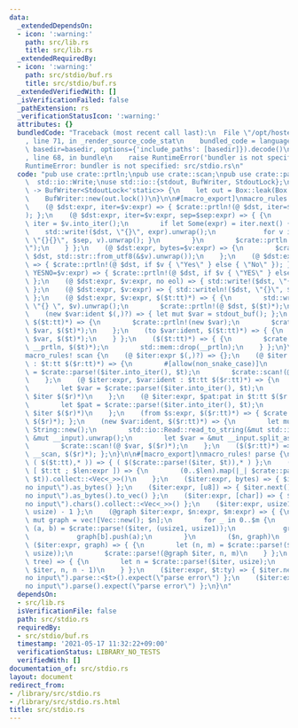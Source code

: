 ```yaml
---
data:
  _extendedDependsOn:
  - icon: ':warning:'
    path: src/lib.rs
    title: src/lib.rs
  _extendedRequiredBy:
  - icon: ':warning:'
    path: src/stdio/buf.rs
    title: src/stdio/buf.rs
  _extendedVerifiedWith: []
  _isVerificationFailed: false
  _pathExtension: rs
  _verificationStatusIcon: ':warning:'
  attributes: {}
  bundledCode: "Traceback (most recent call last):\n  File \"/opt/hostedtoolcache/Python/3.9.5/x64/lib/python3.9/site-packages/onlinejudge_verify/documentation/build.py\"\
    , line 71, in _render_source_code_stat\n    bundled_code = language.bundle(stat.path,\
    \ basedir=basedir, options={'include_paths': [basedir]}).decode()\n  File \"/opt/hostedtoolcache/Python/3.9.5/x64/lib/python3.9/site-packages/onlinejudge_verify/languages/user_defined.py\"\
    , line 68, in bundle\n    raise RuntimeError('bundler is not specified: {}'.format(path.as_posix()))\n\
    RuntimeError: bundler is not specified: src/stdio.rs\n"
  code: "pub use crate::prtln;\npub use crate::scan;\npub use crate::parse;\npub use\
    \  std::io::Write;\nuse std::io::{stdout, BufWriter, StdoutLock};\n\npub fn stdout_buf()\
    \ -> BufWriter<StdoutLock<'static>> {\n    let out = Box::leak(Box::new(stdout()));\n\
    \    BufWriter::new(out.lock())\n}\n\n#[macro_export]\nmacro_rules! prtln {\n\
    \    (@ $dst:expr, iter=$v:expr) => { $crate::prtln!(@ $dst, iter=$v, sep=\" \"\
    ); };\n    (@ $dst:expr, iter=$v:expr, sep=$sep:expr) => { {\n        let mut\
    \ iter = $v.into_iter();\n        if let Some(expr) = iter.next() {\n        \
    \    std::write!($dst, \"{}\", expr).unwrap();\n            for v in iter { std::write!($dst,\
    \ \"{}{}\", $sep, v).unwrap(); }\n        }\n        $crate::prtln!(@ $dst, \"\
    \");\n    } };\n    (@ $dst:expr, bytes=$v:expr) => {\n        $crate::prtln!(@\
    \ $dst, std::str::from_utf8(&$v).unwrap());\n    };\n    (@ $dst:expr, YesNo=$v:expr)\
    \ => { $crate::prtln!(@ $dst, if $v { \"Yes\" } else { \"No\" }); };\n    (@ $dst:expr,\
    \ YESNO=$v:expr) => { $crate::prtln!(@ $dst, if $v { \"YES\" } else { \"NO\" });\
    \ };\n    (@ $dst:expr, $v:expr, no eol) => { std::write!($dst, \"{}\", $v).unwrap();\
    \ };\n    (@ $dst:expr, $v:expr) => { std::writeln!($dst, \"{}\", $v).unwrap();\
    \ };\n    (@ $dst:expr, $v:expr, $($t:tt)*) => { {\n        std::write!($dst,\
    \ \"{} \", $v).unwrap();\n        $crate::prtln!(@ $dst, $($t)*);\n    } };\n\
    \    (new $var:ident $(,)?) => { let mut $var = stdout_buf(); };\n    (new $var:ident,\
    \ $($t:tt)*) => {\n        $crate::prtln!(new $var);\n        $crate::prtln!(to\
    \ $var, $($t)*);\n    };\n    (to $var:ident, $($t:tt)*) => { {\n        $crate::prtln!(@\
    \ $var, $($t)*);\n    } };\n    ($($t:tt)*) => { {\n        $crate::prtln!(new\
    \ __prtln, $($t)*);\n        std::mem::drop(__prtln);\n    } };\n}\n\n#[macro_export]\n\
    macro_rules! scan {\n    (@ $iter:expr $(,)?) => {};\n    (@ $iter:expr, mut $var:ident\
    \ : $t:tt $($r:tt)*) => {\n        #[allow(non_snake_case)]\n        let mut $var\
    \ = $crate::parse!($iter.into_iter(), $t);\n        $crate::scan!(@ $iter $($r)*)\n\
    \    };\n    (@ $iter:expr, $var:ident : $t:tt $($r:tt)*) => {\n        #[allow(non_snake_case)]\n\
    \        let $var = $crate::parse!($iter.into_iter(), $t);\n        $crate::scan!(@\
    \ $iter $($r)*)\n    };\n    (@ $iter:expr, $pat:pat in $t:tt $($r:tt)*) => {\n\
    \        let $pat = $crate::parse!($iter.into_iter(), $t);\n        $crate::scan!(@\
    \ $iter $($r)*)\n    };\n    (from $s:expr, $($r:tt)*) => { $crate::scan!(@ $s,\
    \ $($r)*); };\n    (new $var:ident, $($r:tt)*) => {\n        let mut __input =\
    \ String::new();\n        std::io::Read::read_to_string(&mut std::io::stdin(),\
    \ &mut __input).unwrap();\n        let $var = &mut __input.split_ascii_whitespace();\n\
    \        $crate::scan!(@ $var, $($r)*);\n    };\n    ($($r:tt)*) => { $crate::scan!(new\
    \ __scan, $($r)*); };\n}\n\n#[macro_export]\nmacro_rules! parse {\n    ($iter:expr,\
    \ ( $($t:tt),* )) => { ( $($crate::parse!($iter, $t)),* ) };\n    ($iter:expr,\
    \ [ $t:tt ; $len:expr ]) => {\n        (0..$len).map(|_| $crate::parse!($iter,\
    \ $t)).collect::<Vec<_>>()\n    };\n    ($iter:expr, bytes) => { $iter.next().expect(\"\
    no input\").as_bytes() };\n    ($iter:expr, [u8]) => { $iter.next().expect(\"\
    no input\").as_bytes().to_vec() };\n    ($iter:expr, [char]) => { $iter.next().expect(\"\
    no input\").chars().collect::<Vec<_>>() };\n    ($iter:expr, usize1) => { $crate::parse!($iter,\
    \ usize) - 1 };\n    (@graph $iter:expr, $n:expr, $m:expr) => { {\n        let\
    \ mut graph = vec![Vec::new(); $n];\n        for _ in 0..$m {\n            let\
    \ (a, b) = $crate::parse!($iter, (usize1, usize1));\n            graph[a].push(b);\n\
    \            graph[b].push(a);\n        }\n        ($n, graph)\n    } };\n   \
    \ ($iter:expr, graph) => { {\n        let (n, m) = $crate::parse!($iter, (usize,\
    \ usize));\n        $crate::parse!(@graph $iter, n, m)\n    } };\n    ($iter:expr,\
    \ tree) => { {\n        let n = $crate::parse!($iter, usize);\n        $crate::parse!(@graph\
    \ $iter, n, n - 1)\n    } };\n    ($iter:expr, $t:ty) => { $iter.next().expect(\"\
    no input\").parse::<$t>().expect(\"parse error\") };\n    ($iter:expr) => { $iter.next().expect(\"\
    no input\").parse().expect(\"parse error\") };\n}\n"
  dependsOn:
  - src/lib.rs
  isVerificationFile: false
  path: src/stdio.rs
  requiredBy:
  - src/stdio/buf.rs
  timestamp: '2021-05-17 11:32:22+09:00'
  verificationStatus: LIBRARY_NO_TESTS
  verifiedWith: []
documentation_of: src/stdio.rs
layout: document
redirect_from:
- /library/src/stdio.rs
- /library/src/stdio.rs.html
title: src/stdio.rs
---
```

